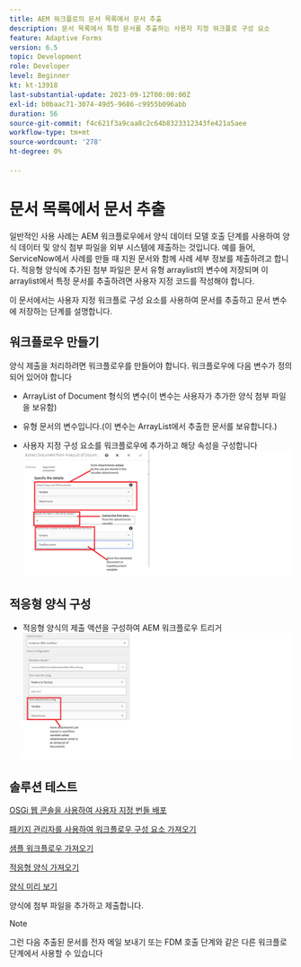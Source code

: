 ```yaml
---
title: AEM 워크플로의 문서 목록에서 문서 추출
description: 문서 목록에서 특정 문서를 추출하는 사용자 지정 워크플로 구성 요소
feature: Adaptive Forms
version: 6.5
topic: Development
role: Developer
level: Beginner
kt: kt-13918
last-substantial-update: 2023-09-12T00:00:00Z
exl-id: b0baac71-3074-49d5-9686-c9955b096abb
duration: 56
source-git-commit: f4c621f3a9caa8c2c64b8323312343fe421a5aee
workflow-type: tm+mt
source-wordcount: '278'
ht-degree: 0%

---
```


# 문서 목록에서 문서 추출

일반적인 사용 사례는 AEM 워크플로우에서 양식 데이터 모델 호출 단계를 사용하여 양식 데이터 및 양식 첨부 파일을 외부 시스템에 제출하는 것입니다. 예를 들어, ServiceNow에서 사례를 만들 때 지원 문서와 함께 사례 세부 정보를 제출하려고 합니다. 적응형 양식에 추가된 첨부 파일은 문서 유형 arraylist의 변수에 저장되며 이 arraylist에서 특정 문서를 추출하려면 사용자 지정 코드를 작성해야 합니다.

이 문서에서는 사용자 지정 워크플로 구성 요소를 사용하여 문서를 추출하고 문서 변수에 저장하는 단계를 설명합니다.

## 워크플로우 만들기

양식 제출을 처리하려면 워크플로우를 만들어야 합니다. 워크플로우에 다음 변수가 정의되어 있어야 합니다

* ArrayList of Document 형식의 변수(이 변수는 사용자가 추가한 양식 첨부 파일을 보유함)
* 유형 문서의 변수입니다.(이 변수는 ArrayList에서 추출한 문서를 보유합니다.)

* 사용자 지정 구성 요소를 워크플로우에 추가하고 해당 속성을 구성합니다
  ![extract-item-workflow](assets/extract-document-array-list.png)

## 적응형 양식 구성

* 적응형 양식의 제출 액션을 구성하여 AEM 워크플로우 트리거
  ![submit-action](assets/store-attachments.png)

## 솔루션 테스트

[OSGi 웹 콘솔을 사용하여 사용자 지정 번들 배포](assets/ExtractItemsFromArray.core-1.0.0-SNAPSHOT.jar)

[패키지 관리자를 사용하여 워크플로우 구성 요소 가져오기](assets/Extract-item-from-documents-list.zip)

[샘플 워크플로우 가져오기](assets/extract-item-sample-workflow.zip)

[적응형 양식 가져오기](assets/test-attachment-extractions-adaptive-form.zip)

[양식 미리 보기](http://localhost:4502/content/dam/formsanddocuments/testattachmentsextractions/jcr:content?wcmmode=disabled)

양식에 첨부 파일을 추가하고 제출합니다.

>[!NOTE]
>
>그런 다음 추출된 문서를 전자 메일 보내기 또는 FDM 호출 단계와 같은 다른 워크플로 단계에서 사용할 수 있습니다

